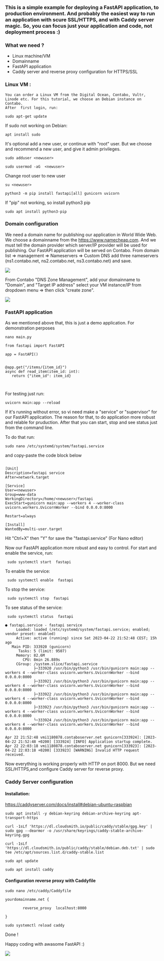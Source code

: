 ### This  is a simple example  for deploying a FastAPI application, to production environment. And probably the easiest way to run an application with scure SSL/HTTPS, and with Caddy server magic. So, you can focus just your application and code, not deployment process :)




### What we need ?

- Linux machine/VM 
- Domainname
- FastAPI application
- Caddy server and reverse proxy configuration for HTTPS/SSL

### Linux VM :
    You can order a Linux VM from the Digital Ocean, Contabo, Vultr, Linode etc. For this tutorial, we choose an Debian instance on Contabo.
    After  first login, run:

`sudo apt-get update`

If sudo not working on Debian:

`apt install sudo`

It's optional add a new user, or continue with "root" user. But we choose and recommend a new user, and give it admin privileges.

`sudo adduser <newuser>`

`sudo usermod -aG  <newuser>`

Change root user to new user

`su <newuser>`


`python3 -m pip install fastapi[all] gunicorn uvicorn`

If "pip" not working, so install python3 pip

`sudo apt install python3-pip`


### Domain configuration

We need a domain name for publishing our application in World Wide Web. We choose a domainname from the https://www.namecheap.com. And we must tell the domain provider which server/IP provider will be used for publishing. Our FastAPI application will be served on Contabo. From  domain list => management => Nameservers => Custom DNS add three nameservers (ns1.contabo.net, ns2.contabo.net, ns3.contabo.net) and save.

![](/src/custom_DNS.png)

From Contabo "DNS Zone Management", add your domainname to "Domain", and  "Target IP address" select your VM instance/IP from dropdown menu => then click "create zone".

![](/src/DNS_Zone_mgmt.png)

### FastAPI application
 As we mentioned above that, this is just a demo application.  For demonstration perposes

 `nano main.py`

 ```
from fastapi import FastAPI

app = FastAPI()


@app.get("/items/{item_id}")
async def read_item(item_id: int):
    return {"item_id": item_id}
 
  
 ```
For testing just run:

`uvicorn main:app --reload`

If it's running without error, so vi need make a "service" or "supervisor" for our FastAPI application. The reason for that, to do application more robust and relable for pruduction. After that you can start, stop and see status just from the command line.

To do that run:

`sudo nano /etc/systemd/system/fastapi.service`

and copy-paste the code block below

```

[Unit]
Description=fastapi service
After=network.target

[Service]
User=<newuser>
Group=www-data
WorkingDirectory=/home/<newuser>/fastapi
ExecStart=gunicorn main:app --workers 4 --worker-class uvicorn.workers.UvicornWorker --bind 0.0.0.0:8000

Restart=always

[Install]
WantedBy=multi-user.target

```

Hit "Ctrl+X" then "Y" for save the "fastapi.service" (For Nano editor)

Now our FastAPI application more robust and easy to control. For start and enable the service, run:

` sudo systemctl start  fastapi`

To enable the service:

` sudo systemctl enable  fastapi`

To stop the service:

` sudo systemctl stop  fastapi`

To see status of the service:


` sudo systemctl status  fastapi`

```
● fastapi.service - fastapi service
     Loaded: loaded (/etc/systemd/system/fastapi.service; enabled; vendor preset: enabled)
     Active: active (running) since Sat 2023-04-22 21:52:48 CEST; 15h ago
   Main PID: 333920 (gunicorn)
      Tasks: 5 (limit: 9507)
     Memory: 82.6M
        CPU: 8min 26.889s
     CGroup: /system.slice/fastapi.service
             ├─333920 /usr/bin/python3 /usr/bin/gunicorn main:app --workers 4 --worker-class uvicorn.workers.UvicornWorker --bind 0.0.0.0:8000
             ├─333921 /usr/bin/python3 /usr/bin/gunicorn main:app --workers 4 --worker-class uvicorn.workers.UvicornWorker --bind 0.0.0.0:8000
             ├─333922 /usr/bin/python3 /usr/bin/gunicorn main:app --workers 4 --worker-class uvicorn.workers.UvicornWorker --bind 0.0.0.0:8000
             ├─333923 /usr/bin/python3 /usr/bin/gunicorn main:app --workers 4 --worker-class uvicorn.workers.UvicornWorker --bind 0.0.0.0:8000
             └─333924 /usr/bin/python3 /usr/bin/gunicorn main:app --workers 4 --worker-class uvicorn.workers.UvicornWorker --bind 0.0.0.0:8000

Apr 22 21:52:48 vmi1180878.contaboserver.net gunicorn[333924]: [2023-04-22 21:52:48 +0200] [333924] [INFO] Application startup complete.
Apr 22 22:03:18 vmi1180878.contaboserver.net gunicorn[333923]: [2023-04-22 22:03:18 +0200] [333923] [WARNING] Invalid HTTP request received.

```

Now everything is working properly with HTTP on port 8000. But we need SSL/HTTPS,and configure Caddy server for reverse proxy.

### Caddy Server configuration
#### Installation:

https://caddyserver.com/docs/install#debian-ubuntu-raspbian 

`sudo apt install -y debian-keyring debian-archive-keyring apt-transport-https`


`curl -1sLf 'https://dl.cloudsmith.io/public/caddy/stable/gpg.key' | sudo gpg --dearmor -o /usr/share/keyrings/caddy-stable-archive-keyring.gpg`

`curl -1sLf 'https://dl.cloudsmith.io/public/caddy/stable/debian.deb.txt' | sudo tee /etc/apt/sources.list.d/caddy-stable.list`

`sudo apt update`

`sudo apt install caddy`

#### Configuration reverse proxy with Caddyfile

`sudo nano /etc/caddy/Caddyfile`

```
yourdomainname.net {

        reverse_proxy  localhost:8000

}

```

`sudo systemctl reload caddy`


Done ! 

Happy coding with awasome FastAPI :)

![](/src/browser.png)



